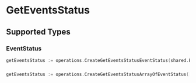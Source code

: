 # GetEventsStatus


## Supported Types

### EventStatus

```go
getEventsStatus := operations.CreateGetEventsStatusEventStatus(shared.EventStatus{/* values here */})
```

### 

```go
getEventsStatus := operations.CreateGetEventsStatusArrayOfEventStatus([]shared.EventStatus{/* values here */})
```


